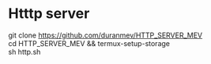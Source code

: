 # Htttp server
git clone https://github.com/duranmev/HTTP_SERVER_MEV \
cd HTTP_SERVER_MEV && termux-setup-storage \
sh http.sh
